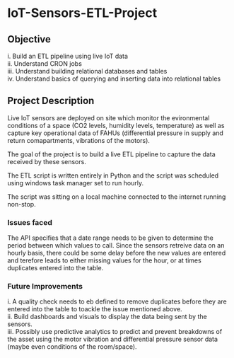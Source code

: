 # IoT-Sensors-ETL-Project #
## Objective ##
i. Build an ETL pipeline using live IoT data  
ii. Understand CRON jobs  
iii. Understand building relational databases and tables  
iv. Understand basics of querying and inserting data into relational tables  

## Project Description ##  
Live IoT sensors are deployed on site which monitor the evironmental conditions of a space (CO2 levels, humidity levels, temperature) as well as capture key operational data of FAHUs (differential pressure in supply and return comapartments, vibrations of the motors).  

The goal of the project is to build a live ETL pipeline to capture the data received by these sensors.  

The ETL script is written entirely in Python and the script was scheduled using windows task manager set to run hourly.  

The script was sitting on a local machine connected to the internet running non-stop.  

### Issues faced ###  
The API specifies that a date range needs to be given to determine the period between which values to call. Since the sensors retreive data on an hourly basis, there could be some delay before the new values are entered and terefore leads to either missing values for the hour, or at times duplicates entered into the table.  

### Future Improvements ###  
i. A quality check needs to eb defined to remove duplicates before they are entered into the table to toackle the issue mentioned above.  
ii. Build dashboards and visuals to display the data being sent by the sensors.  
iii. Possibly use predictive analytics to predict and prevent breakdowns of the asset using the motor vibration and differential pressure sensor data (maybe even conditions of the room/space).
